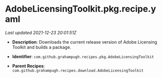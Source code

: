 # AdobeLicensingToolkit.pkg.recipe.yaml

_Last updated 2021-12-23 20:01:51Z_

- **Description**: Downloads the current release version of Adobe Licensing Toolkit and builds a package.

- **Identifier**: `com.github.grahampugh.recipes.pkg.AdobeLicensingToolkit`

- **Parent Recipes**: `com.github.grahampugh.recipes.download.AdobeLicensingToolkit`
